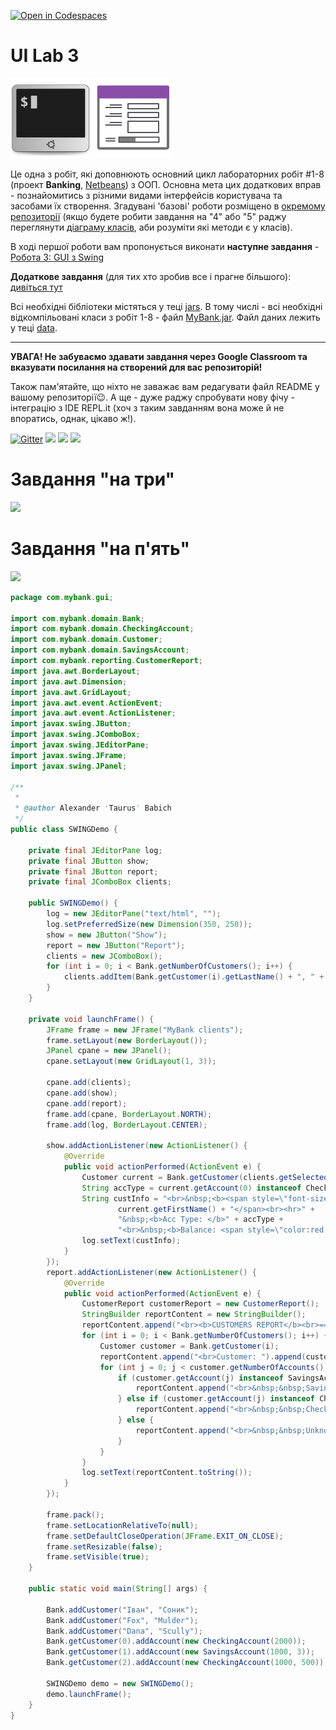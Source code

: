 [![Open in Codespaces](https://classroom.github.com/assets/launch-codespace-2972f46106e565e64193e422d61a12cf1da4916b45550586e14ef0a7c637dd04.svg)](https://classroom.github.com/open-in-codespaces?assignment_repo_id=15283543)
# UI Lab 3
![](terminal-icon.png)
![](gui-icon.png)

Це одна з робіт, які доповнюють основний цикл лабораторних робіт #1-8 (проект **Banking**, [Netbeans](https://netbeans.org/)) з ООП.  Основна мета цих додаткових вправ - познайомитись з різними видами інтерфейсів користувача та засобами їх створення. Згадувані 'базові' роботи розміщено в [окремому репозиторії](https://github.com/liketaurus/OOP-JAVA) (якщо будете робити завдання на "4" або "5" раджу переглянути [діаграму класів](https://github.com/liketaurus/OOP-JAVA/blob/master/MyBank.png), аби розуміти які методи є у класів).

В ході першої роботи вам пропонується виконати **наступне завдання** - [Робота 3: GUI з Swing](https://github.com/ppc-ntu-khpi/GUI-Lab1-Starter/blob/master/Lab%203%20-%20SWING/Lab%203.md)
  
**Додаткове завдання** (для тих хто зробив все і прагне більшого): [дивіться тут](https://github.com/ppc-ntu-khpi/GUI-Lab1-Starter/blob/master/Lab%203%20-%20SWING/Lab%203%20-%20add.md)

Всі необхідні бібліотеки містяться у теці [jars](https://github.com/ppc-ntu-khpi/GUI-Lab1-Starter/tree/master/jars). В тому числі - всі необхідні відкомпільовані класи з робіт 1-8 - файл [MyBank.jar](https://github.com/ppc-ntu-khpi/GUI-Lab1-Starter/blob/master/jars/MyBank.jar). Файл даних лежить у теці [data](https://github.com/ppc-ntu-khpi/GUI-Lab1-Starter/tree/master/data).

---
**УВАГА! Не забуваємо здавати завдання через Google Classroom та вказувати посилання на створений для вас репозиторій!**

Також пам'ятайте, що ніхто не заважає вам редагувати файл README у вашому репозиторії😉.
А ще - дуже раджу спробувати нову фічу - інтеграцію з IDE REPL.it (хоч з таким завданням вона може й не впоратись, однак, цікаво ж!).

[![Gitter](https://badges.gitter.im/PPC-SE-2020/OOP.svg)](https://gitter.im/PPC-SE-2020/OOP?utm_source=badge&utm_medium=badge&utm_campaign=pr-badge)
![](https://img.shields.io/badge/Made%20with-JAVA-red.svg)
![](https://img.shields.io/badge/Made%20with-%20Netbeans-brightgreen.svg)
![](https://img.shields.io/badge/Made%20at-PPC%20NTU%20%22KhPI%22-blue.svg) 

# Завдання "на три"
![](/Task/Screens/Screnshot_1.png)

# Завдання "на п'ять"
![](/Task/Screens/Screnshot_2.png)

````java
package com.mybank.gui;

import com.mybank.domain.Bank;
import com.mybank.domain.CheckingAccount;
import com.mybank.domain.Customer;
import com.mybank.domain.SavingsAccount;
import com.mybank.reporting.CustomerReport;
import java.awt.BorderLayout;
import java.awt.Dimension;
import java.awt.GridLayout;
import java.awt.event.ActionEvent;
import java.awt.event.ActionListener;
import javax.swing.JButton;
import javax.swing.JComboBox;
import javax.swing.JEditorPane;
import javax.swing.JFrame;
import javax.swing.JPanel;

/**
 *
 * @author Alexander 'Taurus' Babich
 */
public class SWINGDemo {
    
    private final JEditorPane log;
    private final JButton show;
    private final JButton report;
    private final JComboBox clients;
    
    public SWINGDemo() {
        log = new JEditorPane("text/html", "");
        log.setPreferredSize(new Dimension(350, 250));
        show = new JButton("Show");
        report = new JButton("Report");
        clients = new JComboBox();
        for (int i = 0; i < Bank.getNumberOfCustomers(); i++) {
            clients.addItem(Bank.getCustomer(i).getLastName() + ", " + Bank.getCustomer(i).getFirstName());
        }
    }
    
    private void launchFrame() {
        JFrame frame = new JFrame("MyBank clients");
        frame.setLayout(new BorderLayout());
        JPanel cpane = new JPanel();
        cpane.setLayout(new GridLayout(1, 3));
        
        cpane.add(clients);
        cpane.add(show);
        cpane.add(report);
        frame.add(cpane, BorderLayout.NORTH);
        frame.add(log, BorderLayout.CENTER);
        
        show.addActionListener(new ActionListener() {
            @Override
            public void actionPerformed(ActionEvent e) {
                Customer current = Bank.getCustomer(clients.getSelectedIndex());
                String accType = current.getAccount(0) instanceof CheckingAccount ? "Checking" : "Savings";                
                String custInfo = "<br>&nbsp;<b><span style=\"font-size:2em;\">" + current.getLastName() + ", " +
                        current.getFirstName() + "</span><br><hr>" +
                        "&nbsp;<b>Acc Type: </b>" + accType +
                        "<br>&nbsp;<b>Balance: <span style=\"color:red;\">$" + current.getAccount(0).getBalance() + "</span></b>";
                log.setText(custInfo);                
            }
        });
        report.addActionListener(new ActionListener() {
            @Override
            public void actionPerformed(ActionEvent e) {
                CustomerReport customerReport = new CustomerReport();
                StringBuilder reportContent = new StringBuilder();
                reportContent.append("<br><b>CUSTOMERS REPORT</b><br>================<br>");
                for (int i = 0; i < Bank.getNumberOfCustomers(); i++) {
                    Customer customer = Bank.getCustomer(i);
                    reportContent.append("<br>Customer: ").append(customer.getLastName()).append(", ").append(customer.getFirstName());
                    for (int j = 0; j < customer.getNumberOfAccounts(); j++) {
                        if (customer.getAccount(j) instanceof SavingsAccount) {
                            reportContent.append("<br>&nbsp;&nbsp;Savings Account: current balance is $").append(customer.getAccount(j).getBalance());
                        } else if (customer.getAccount(j) instanceof CheckingAccount) {
                            reportContent.append("<br>&nbsp;&nbsp;Checking Account: current balance is $").append(customer.getAccount(j).getBalance());
                        } else {
                            reportContent.append("<br>&nbsp;&nbsp;Unknown Account Type: current balance is $").append(customer.getAccount(j).getBalance());
                        }
                    }
                }
                log.setText(reportContent.toString());
            }
        });
        
        frame.pack();
        frame.setLocationRelativeTo(null);
        frame.setDefaultCloseOperation(JFrame.EXIT_ON_CLOSE);  
        frame.setResizable(false);
        frame.setVisible(true);        
    }
    
    public static void main(String[] args) {
        
        Bank.addCustomer("Іван", "Соник");
        Bank.addCustomer("Fox", "Mulder");
        Bank.addCustomer("Dana", "Scully");
        Bank.getCustomer(0).addAccount(new CheckingAccount(2000));
        Bank.getCustomer(1).addAccount(new SavingsAccount(1000, 3));
        Bank.getCustomer(2).addAccount(new CheckingAccount(1000, 500));
        
        SWINGDemo demo = new SWINGDemo();        
        demo.launchFrame();
    }
}
````
